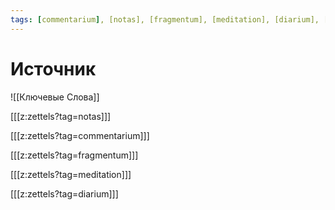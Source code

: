 ```yaml
---
tags: [commentarium], [notas], [fragmentum], [meditation], [diarium], [signum]
---
```


# Источник

![[Ключевые Слова]]

[[[z:zettels?tag=notas]]]

[[[z:zettels?tag=commentarium]]]

[[[z:zettels?tag=fragmentum]]]

[[[z:zettels?tag=meditation]]]

[[[z:zettels?tag=diarium]]]

